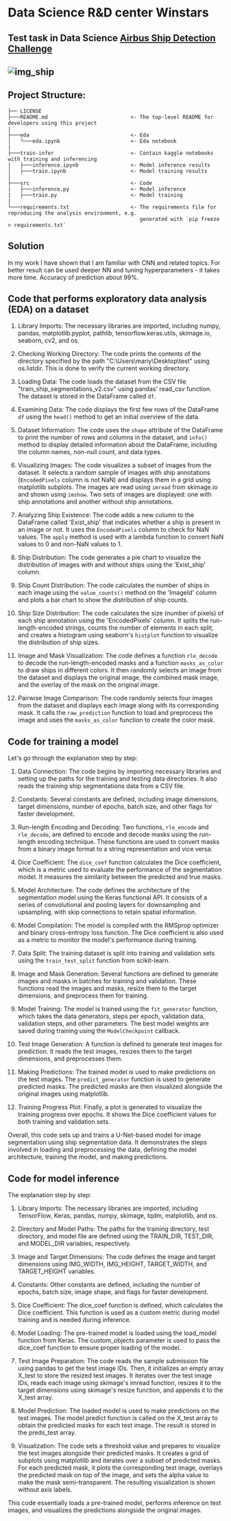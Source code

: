 # Data Science R&D center Winstars

## Test task in Data Science [Airbus Ship Detection Challenge](https://www.kaggle.com/c/airbus-ship-detection)

## ![img_ship](https://storage.googleapis.com/kaggle-media/competitions/Airbus/ships.jpg)

## Project Structure:

```
├── LICENSE
├───README.md                           <- The top-level README for developers using this project
|
├───eda                                 <- Eda
│   └───eda.ipynb                       <- Eda notebook
|
├───train-infer                         <- Contain kaggle notebooks with training and inferencing
│   ├───inference.ipynb                 <- Model inference results
│   ├───train.ipynb                     <- Model training results
|
├───src                                 <- Code
|   ├───inference.py                    <- Model inference
|   ├───train.py                        <- Model training
|
└───requirements.txt                    <- The requirements file for reproducing the analysis environment, e.g.
                                           generated with `pip freeze > requirements.txt`
```

## Solution
In my work I have shown that I am familiar with CNN and related topics. For better result can be used deeper NN and tuning hyperparameters - it takes more time.
Accuracy of prediction about 99%.


## Code that performs exploratory data analysis (EDA) on a dataset

1. Library Imports: The necessary libraries are imported, including numpy, pandas, matplotlib.pyplot, pathlib, tensorflow.keras.utils, skimage.io, seaborn, cv2, and os.

2. Checking Working Directory: The code prints the contents of the directory specified by the path "C:\Users\mariy\Desktop\test" using os.listdir. This is done to verify the current working directory.

3. Loading Data: The code loads the dataset from the CSV file "train_ship_segmentations_v2.csv" using pandas' read_csv function. The dataset is stored in the DataFrame called `df`.

4. Examining Data: The code displays the first few rows of the DataFrame `df` using the `head()` method to get an initial overview of the data.

5. Dataset Information: The code uses the `shape` attribute of the DataFrame to print the number of rows and columns in the dataset, and `info()` method to display detailed information about the DataFrame, including the column names, non-null count, and data types.

6. Visualizing Images: The code visualizes a subset of images from the dataset. It selects a random sample of images with ship annotations (`EncodedPixels` column is not NaN) and displays them in a grid using matplotlib subplots. The images are read using `imread` from skimage.io and shown using `imshow`. Two sets of images are displayed: one with ship annotations and another without ship annotations.

7. Analyzing Ship Existence: The code adds a new column to the DataFrame called 'Exist_ship' that indicates whether a ship is present in an image or not. It uses the `EncodedPixels` column to check for NaN values. The `apply` method is used with a lambda function to convert NaN values to 0 and non-NaN values to 1.

8. Ship Distribution: The code generates a pie chart to visualize the distribution of images with and without ships using the 'Exist_ship' column.

9. Ship Count Distribution: The code calculates the number of ships in each image using the `value_counts()` method on the 'ImageId' column and plots a bar chart to show the distribution of ship counts.

10. Ship Size Distribution: The code calculates the size (number of pixels) of each ship annotation using the 'EncodedPixels' column. It splits the run-length-encoded strings, counts the number of elements in each split, and creates a histogram using seaborn's `histplot` function to visualize the distribution of ship sizes.

11. Image and Mask Visualization: The code defines a function `rle_decode` to decode the run-length-encoded masks and a function `masks_as_color` to draw ships in different colors. It then randomly selects an image from the dataset and displays the original image, the combined mask image, and the overlay of the mask on the original image.

12. Pairwise Image Comparison: The code randomly selects four images from the dataset and displays each image along with its corresponding mask. It calls the `raw_prediction` function to load and preprocess the image and uses the `masks_as_color` function to create the color mask.


## Code for training a model

Let's go through the explanation step by step:

1. Data Connection: The code begins by importing necessary libraries and setting up the paths for the training and testing data directories. It also reads the training ship segmentations data from a CSV file.

2. Constants: Several constants are defined, including image dimensions, target dimensions, number of epochs, batch size, and other flags for faster development.

3. Run-length Encoding and Decoding: Two functions, `rle_encode` and `rle_decode`, are defined to encode and decode masks using the run-length encoding technique. These functions are used to convert masks from a binary image format to a string representation and vice versa.

4. Dice Coefficient: The `dice_coef` function calculates the Dice coefficient, which is a metric used to evaluate the performance of the segmentation model. It measures the similarity between the predicted and true masks.

5. Model Architecture: The code defines the architecture of the segmentation model using the Keras functional API. It consists of a series of convolutional and pooling layers for downsampling and upsampling, with skip connections to retain spatial information.

6. Model Compilation: The model is compiled with the RMSprop optimizer and binary cross-entropy loss function. The Dice coefficient is also used as a metric to monitor the model's performance during training.

7. Data Split: The training dataset is split into training and validation sets using the `train_test_split` function from scikit-learn.

8. Image and Mask Generation: Several functions are defined to generate images and masks in batches for training and validation. These functions read the images and masks, resize them to the target dimensions, and preprocess them for training.

9. Model Training: The model is trained using the `fit_generator` function, which takes the data generators, steps per epoch, validation data, validation steps, and other parameters. The best model weights are saved during training using the `ModelCheckpoint` callback.

10. Test Image Generation: A function is defined to generate test images for prediction. It reads the test images, resizes them to the target dimensions, and preprocesses them.

11. Making Predictions: The trained model is used to make predictions on the test images. The `predict_generator` function is used to generate predicted masks. The predicted masks are then visualized alongside the original images using matplotlib.

12. Training Progress Plot: Finally, a plot is generated to visualize the training progress over epochs. It shows the Dice coefficient values for both training and validation sets.

Overall, this code sets up and trains a U-Net-based model for image segmentation using ship segmentation data. It demonstrates the steps involved in loading and preprocessing the data, defining the model architecture, training the model, and making predictions.


## Code for model inference

The explanation step by step:

1. Library Imports: The necessary libraries are imported, including TensorFlow, Keras, pandas, numpy, skimage, tqdm, matplotlib, and os.

2. Directory and Model Paths: The paths for the training directory, test directory, and model file are defined using the TRAIN_DIR, TEST_DIR, and MODEL_DIR variables, respectively.

3. Image and Target Dimensions: The code defines the image and target dimensions using IMG_WIDTH, IMG_HEIGHT, TARGET_WIDTH, and TARGET_HEIGHT variables.

4. Constants: Other constants are defined, including the number of epochs, batch size, image shape, and flags for faster development.

5. Dice Coefficient: The dice_coef function is defined, which calculates the Dice coefficient. This function is used as a custom metric during model training and is needed during inference.

6. Model Loading: The pre-trained model is loaded using the load_model function from Keras. The custom_objects parameter is used to pass the dice_coef function to ensure proper loading of the model.

7. Test Image Preparation: The code reads the sample submission file using pandas to get the test image IDs. Then, it initializes an empty array X_test to store the resized test images. It iterates over the test image IDs, reads each image using skimage's imread function, resizes it to the target dimensions using skimage's resize function, and appends it to the X_test array.

8. Model Prediction: The loaded model is used to make predictions on the test images. The model.predict function is called on the X_test array to obtain the predicted masks for each test image. The result is stored in the preds_test array.

9. Visualization: The code sets a threshold value and prepares to visualize the test images alongside their predicted masks. It creates a grid of subplots using matplotlib and iterates over a subset of predicted masks. For each predicted mask, it plots the corresponding test image, overlays the predicted mask on top of the image, and sets the alpha value to make the mask semi-transparent. The resulting visualization is shown without axis labels.

This code essentially loads a pre-trained model, performs inference on test images, and visualizes the predictions alongside the original images.
